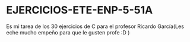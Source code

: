 # EJERCICIOS-ETE-ENP-5-51A
Es mi tarea de los 30 ejercicios de C para el profesor Ricardo García(Les eche mucho empeño para que le gusten profe :D )
